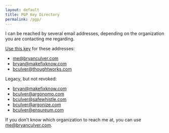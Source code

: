 ```yaml
---
layout: default
title: PGP Key Directory
permalink: /pgp/
---
```


I can be reached by several email addresses, depending on the organization you are contacting me regarding.

[Use this key](/pgp/me-bryanculver-com.html) for these addresses:

* [me@bryanculver.com](mailto:me@bryanculver.com)
* [bryan@makefixknow.com](mailto:bryan@makefixknow.com)
* [bculver@thoughtworks.com](mailto:bculver@thoughtworks)

Legacy, but not revoked:
* [bryan@makefixknow.com](/pgp/bryan-makefixknow-com.html)
* [bculver@argonomo.com](/pgp/bculver-argonomo-com.html)
* [bculver@safewhistle.com](/pgp/bculver-safewhistle-com.html)
* [bculver@argonize.com](/pgp/bculver-argonize-com.html)
* [bculver@ensureum.com](/pgp/bculver-ensureum-com.html)

If you don't know which organization to reach me at, you can use [me@bryanculver.com](mailto:me@bryanculver.com).

